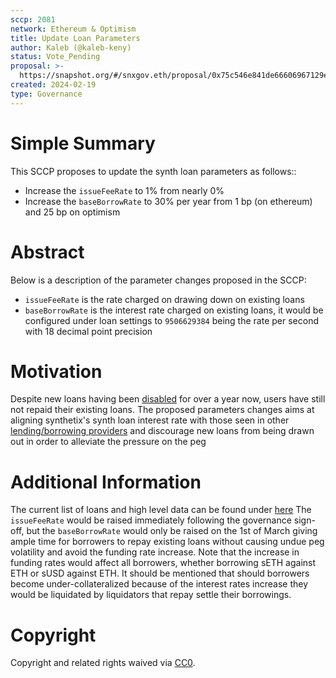 ```yaml
---
sccp: 2081
network: Ethereum & Optimism
title: Update Loan Parameters
author: Kaleb (@kaleb-keny)
status: Vote_Pending
proposal: >-
  https://snapshot.org/#/snxgov.eth/proposal/0x75c546e841de66606967129ebd2ceeac11beb9f9b80031e3da9a459be51cb272
created: 2024-02-19
type: Governance
---
```


# Simple Summary

This SCCP proposes to update the synth loan parameters as follows::
- Increase the `issueFeeRate` to 1% from nearly 0%
- Increase the `baseBorrowRate` to 30% per year from 1 bp (on ethereum) and 25 bp on optimism

# Abstract

Below is a description of the parameter changes proposed in the SCCP:
- `issueFeeRate` is the rate charged on drawing down on existing loans
- `baseBorrowRate` is the interest rate charged on existing loans, it would be configured under loan settings to `9506629384` being the rate per second with 18 decimal point precision

# Motivation

Despite new loans having been [disabled](https://sips.synthetix.io/sccp/sccp-273/) for over a year now, users have still not repaid their existing loans. The proposed parameters changes aims at aligning synthetix's synth loan interest rate with those seen in other [lending/borrowing providers](https://app.aave.com/reserve-overview/?underlyingAsset=0x8c6f28f2f1a3c87f0f938b96d27520d9751ec8d9&marketName=proto_optimism_v3) and discourage new loans from being drawn out in order to alleviate the pressure on the peg

# Additional Information

The current list of loans and high level data can be found under [here](https://docs.google.com/spreadsheets/d/1BGfIJYuE2RZEybyrHGlmOJlMRpfN31H9k83yq61VHwo/edit?usp=sharing)
The `issueFeeRate` would be raised immediately following the governance sign-off, but the `baseBorrowRate` would only be raised on the 1st of March giving ample time for borrowers to repay existing loans without causing undue peg volatility and avoid the funding rate increase.
Note that the increase in funding rates would affect all borrowers, whether borrowing sETH against ETH or sUSD against ETH.
It should be mentioned that should borrowers become under-collateralized because of the interest rates increase they would be liquidated by liquidators that repay settle their borrowings.


# Copyright

Copyright and related rights waived via [CC0](https://creativecommons.org/publicdomain/zero/1.0/).


